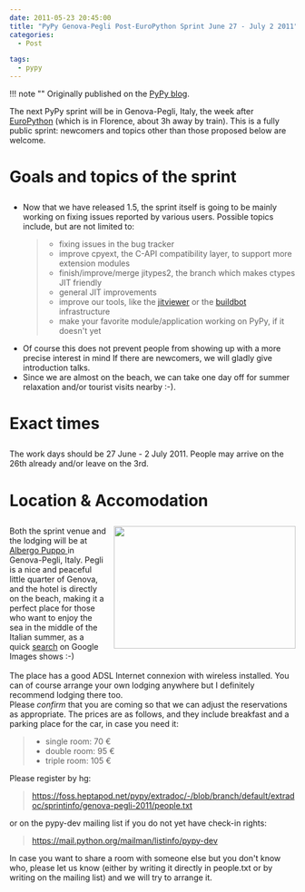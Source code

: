 ```yaml
---
date: 2011-05-23 20:45:00
title: "PyPy Genova-Pegli Post-EuroPython Sprint June 27 - July 2 2011"
categories:
  - Post

tags:
  - pypy
---
```


!!! note ""
    Originally published on the [PyPy blog](https://pypy.org/posts/2011/05/pypy-genova-pegli-post-europython-4004229800858530064.html).


<html><body><p>The next PyPy sprint will be in Genova-Pegli, Italy, the week after <a href="https://ep2011.europython.eu/">EuroPython</a>
(which is in Florence, about 3h away by train). This is a fully public sprint:
newcomers and topics other than those proposed below are welcome.<br>

</p>
<!-- more -->
<div class="section" id="goals-and-topics-of-the-sprint">
<h1>

Goals and topics of the sprint</h1>
<ul>
<li><div class="first">
Now that we have released 1.5, the sprint itself is going to be mainly
working on fixing issues reported by various users.  Possible topics
include, but are not limited to:</div>
<blockquote>
<ul class="simple">
<li>fixing issues in the bug tracker</li>
<li>improve cpyext, the C-API compatibility layer, to support more extension
modules</li>
<li>finish/improve/merge jitypes2, the branch which makes ctypes JIT friendly</li>
<li>general JIT improvements</li>
<li>improve our tools, like the <a href="https://bitbucket.org/pypy/jitviewer">jitviewer</a> or the <a href="https://bitbucket.org/pypy/buildbot/">buildbot</a> infrastructure</li>
<li>make your favorite module/application working on PyPy, if it doesn't yet</li>
</ul>
</blockquote>
</li>
<li><div class="first">
Of course this does not prevent people from showing up with a more precise
interest in mind  If there are newcomers, we will gladly give introduction
talks.</div>
</li>
<li><div class="first">
Since we are almost on the beach, we can take one day off for summer
relaxation and/or tourist visits nearby :-).</div>
</li>
</ul>
</div>
<div class="section" id="exact-times">
<h1>

Exact times</h1>
The work days should be 27 June - 2 July 2011.  People may arrive on
the 26th already and/or leave on the 3rd.</div>
<div class="section" id="location-accomodation">
<h1>

Location &amp; Accomodation</h1>
<a href="https://upload.wikimedia.org/wikipedia/commons/2/2a/Pegli.jpg" style="clear: right; float: right; margin-bottom: 1em; margin-left: 1em;"><img border="0" height="216" src="https://upload.wikimedia.org/wikipedia/commons/2/2a/Pegli.jpg" width="320"></a>Both the sprint venue and the lodging will be at <a href="https://www.albergopuppo.com/inglese/index.htm">Albergo Puppo </a>in
Genova-Pegli, Italy.  Pegli is a nice and peaceful little quarter of Genova,
and the hotel is directly on the beach, making it a perfect place for those
who want to enjoy the sea in the middle of the Italian summer, as a quick
<a href="https://images.google.com/images?q=genova%20pegli">search</a> on Google Images shows :-)<br>
<br>
The place has a good ADSL Internet connexion with wireless installed.  You can
of course arrange your own lodging anywhere but I definitely recommend lodging
there too.<br>
Please <i>confirm</i> that you are coming so that we can adjust the reservations as
appropriate.  The prices are as follows, and they include breakfast and a
parking place for the car, in case you need it:<br>
<blockquote>
<ul class="simple">
<li>single room:  70 €</li>
<li>double room:  95 €</li>
<li>triple room: 105 €</li>
</ul>
</blockquote>
Please register by hg:<br>
<blockquote>
<a class="reference external" href="https://foss.heptapod.net/pypy/extradoc/-/blob/branch/default/extradoc/sprintinfo/genova-pegli-2011/people.txt">https://foss.heptapod.net/pypy/extradoc/-/blob/branch/default/extradoc/sprintinfo/genova-pegli-2011/people.txt</a></blockquote>
or on the pypy-dev mailing list if you do not yet have check-in rights:<br>
<blockquote>
<a class="reference external" href="https://mail.python.org/mailman/listinfo/pypy-dev">https://mail.python.org/mailman/listinfo/pypy-dev</a></blockquote>
In case you want to share a room with someone else but you don't know who,
please let us know (either by writing it directly in people.txt or by writing
on the mailing list) and we will try to arrange it.</div></body></html>
